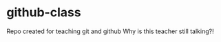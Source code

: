 github-class
============

Repo created for teaching git and github
Why is this teacher still talking?!
